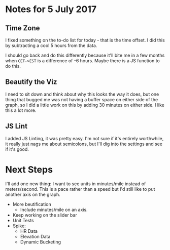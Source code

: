 # Notes for 5 July 2017

## Time Zone

I fixed something on the to-do list for today - that is the time offset.  I did this by subtracting a cool 5 hours from the data.  

I should go back and do this differently because it'll bite me in a few months when `CET->EST` is a difference of -6 hours.  Maybe there is a JS function to do this.

## Beautify the Viz

I need to sit down and think about why this looks the way it does, but one thing that bugged me was not having a buffer space on either side of the graph, so I did a little work on this by adding 30 minutes on either side.  I like this a lot more.

## JS Lint

I added JS Linting, it was pretty easy.  I'm not sure if it's entirely worthwhile, it really just nags me about semicolons, but I'll dig into the settings and see if it's good.

# Next Steps

I'll add one new thing: I want to see units in minutes/mile instead of meters/second.  This is a pace rather than a speed but I'd still like to put another axis on the graph.

- More beutification
    - Include minutes/mile on an axis.
- Keep working on the slider bar
- Unit Tests
- Spike:
    - HR Data
    - Elevation Data
    - Dynamic Bucketing

